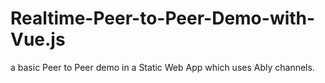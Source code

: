 # Realtime-Peer-to-Peer-Demo-with-Vue.js
a basic Peer to Peer demo in a Static Web App which uses Ably channels.
